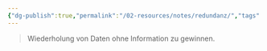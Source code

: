 ```yaml
---
{"dg-publish":true,"permalink":"/02-resources/notes/redundanz/","tags":["datenbank"],"noteIcon":"","updated":"2024-10-15T10:31:03.000+02:00"}
---
```


> Wiederholung von Daten ohne Information zu gewinnen.